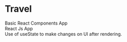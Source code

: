 # Travel
Basic React Components App <br>
React Js App <br>
Use of useState to make changes on UI after rendering. <br>

